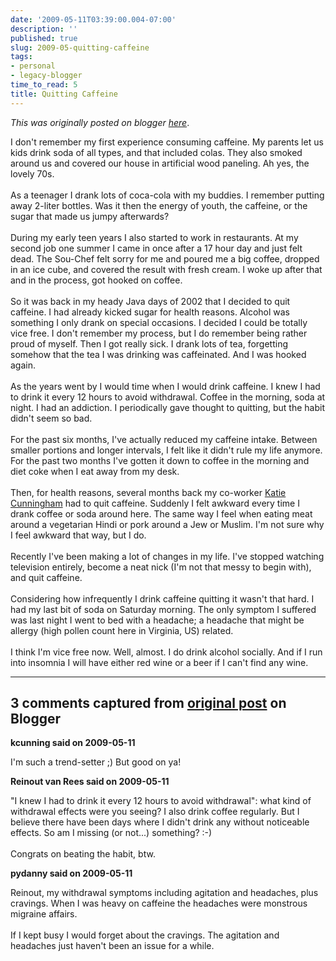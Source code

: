 ```yaml
---
date: '2009-05-11T03:39:00.004-07:00'
description: ''
published: true
slug: 2009-05-quitting-caffeine
tags:
- personal
- legacy-blogger
time_to_read: 5
title: Quitting Caffeine
---
```


*This was originally posted on blogger [here](https://pydanny.blogspot.com/2009/05/quitting-caffeine.html)*.

I don't remember my first experience consuming caffeine. My parents let us kids drink soda of all types, and that included colas. They also smoked around us and covered our house in artificial wood paneling. Ah yes, the lovely 70s.<br /><br />As a teenager I drank lots of coca-cola with my buddies. I remember putting away 2-liter bottles. Was it then the energy of youth, the caffeine, or the sugar that made us jumpy afterwards?<br /><br />During my early teen years I also started to work in restaurants. At my second job one summer I came in once after a 17 hour day and just felt dead. The Sou-Chef felt sorry for me and poured me a big coffee, dropped in an ice cube, and covered the result with fresh cream. I woke up after that and in the process, got hooked on coffee.<br /><br />So it was back in my heady Java days of 2002 that I decided to quit caffeine. I had already kicked sugar for health reasons. Alcohol was something I only drank on special occasions. I decided I could be totally vice free. I don't remember my process, but I do remember being rather proud of myself. Then I got really sick. I drank lots of tea, forgetting somehow that the tea I was drinking was caffeinated. And I was hooked again.<br /><br />As the years went by I would time when I would drink caffeine. I knew I had to drink it every 12 hours to avoid withdrawal. Coffee in the morning, soda at night. I had an addiction. I periodically gave thought to quitting, but the habit didn't seem so bad.<br /><br />For the past six months, I've actually reduced my caffeine intake. Between smaller portions and longer intervals, I felt like it didn't rule my life anymore. For the past two months I've gotten it down to coffee in the morning and diet coke when I eat away from my desk.<br /><br />Then, for health reasons, several months back my co-worker <a href="http://elephantangelchild.blogspot.com/">Katie Cunningham</a> had to quit caffeine. Suddenly I felt awkward every time I drank coffee or soda around here. The same way I feel when eating meat around a vegetarian Hindi or pork around a Jew or Muslim. I'm not sure why I feel awkward that way, but I do.<br /><br />Recently I've been making a lot of changes in my life. I've stopped watching television entirely, become a neat nick (I'm not that messy to begin with), and quit caffeine.<br /><br />Considering how infrequently I drink caffeine quitting it wasn't that hard. I had my last bit of soda on Saturday morning. The only symptom I suffered was last night I went to bed with a headache; a headache that might be allergy (high pollen count here in Virginia, US) related.<br /><br />I think I'm vice free now. Well, almost. I do drink alcohol socially. And if I run into insomnia I will have either red wine or a beer if I can't find any wine.

---

## 3 comments captured from [original post](https://pydanny.blogspot.com/2009/05/quitting-caffeine.html) on Blogger

**kcunning said on 2009-05-11**

I'm such a trend-setter ;) But good on ya!

**Reinout van Rees said on 2009-05-11**

"I knew I had to drink it every 12 hours to avoid withdrawal": what kind of withdrawal effects were you seeing? I also drink coffee regularly. But I believe there have been days where I didn't drink any without noticeable effects. So am I missing (or not...) something? :-)<br /><br />Congrats on beating the habit, btw.

**pydanny said on 2009-05-11**

Reinout, my withdrawal symptoms including agitation and headaches, plus cravings. When I was heavy on caffeine the headaches were monstrous migraine affairs. <br /><br />If I kept busy I would forget about the cravings. The agitation and headaches just haven't been an issue for a while.

